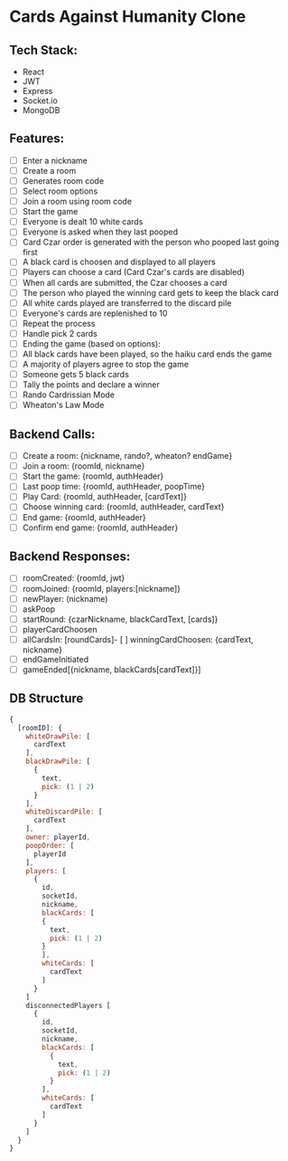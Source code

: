 # Cards Against Humanity Clone

## Tech Stack:

- React
- JWT
- Express
- Socket.io
- MongoDB

## Features:

- [ ] Enter a nickname
- [ ] Create a room
- [ ] Generates room code
- [ ] Select room options
- [ ] Join a room using room code
- [ ] Start the game
- [ ] Everyone is dealt 10 white cards
- [ ] Everyone is asked when they last pooped
- [ ] Card Czar order is generated with the person who pooped last going first
- [ ] A black card is choosen and displayed to all players
- [ ] Players can choose a card (Card Czar's cards are disabled)
- [ ] When all cards are submitted, the Czar chooses a card
- [ ] The person who played the winning card gets to keep the black card
- [ ] All white cards played are transferred to the discard pile
- [ ] Everyone's cards are replenished to 10
- [ ] Repeat the process
- [ ] Handle pick 2 cards
- [ ] Ending the game (based on options):
- [ ] All black cards have been played, so the haiku card ends the game
- [ ] A majority of players agree to stop the game
- [ ] Someone gets 5 black cards
- [ ] Tally the points and declare a winner
- [ ] Rando Cardrissian Mode
- [ ] Wheaton's Law Mode

## Backend Calls:

- [ ] Create a room: {nickname, rando?, wheaton? endGame}
- [ ] Join a room: {roomId, nickname}
- [ ] Start the game: {roomId, authHeader}
- [ ] Last poop time: {roomId, authHeader, poopTime}
- [ ] Play Card: {roomId, authHeader, [cardText]}
- [ ] Choose winning card: {roomId, authHeader, cardText}
- [ ] End game: {roomId, authHeader}
- [ ] Confirm end game: {roomId, authHeader}

## Backend Responses:

- [ ] roomCreated: {roomId, jwt}
- [ ] roomJoined: {roomId, players:[nickname]}
- [ ] newPlayer: (nickname)
- [ ] askPoop
- [ ] startRound: {czarNickname, blackCardText, [cards]}
- [ ] playerCardChoosen
- [ ] allCardsIn: [roundCards]- [ ] winningCardChoosen: {cardText, nickname}
- [ ] endGameInitiated
- [ ] gameEnded[{nickname, blackCards[cardText]}]

## DB Structure

```js
{
  [roomID]: {
    whiteDrawPile: [
      cardText
    ],
    blackDrawPile: [
      {
        text,
        pick: (1 | 2)
      }
    ],
    whiteDiscardPile: [
      cardText
    ],
    owner: playerId,
    poopOrder: [
      playerId
    ],
    players: [
      {
        id,
        socketId,
        nickname,
        blackCards: [
        {
          text,
          pick: (1 | 2)
        }
        ],
        whiteCards: [
          cardText
        ]
      }
    ]
    disconnectedPlayers [
      {
        id,
        socketId,
        nickname,
        blackCards: [
          {
            text,
            pick: (1 | 2)
          }
        ],
        whiteCards: [
          cardText
        ]
      }
    ]
  }
}
```
